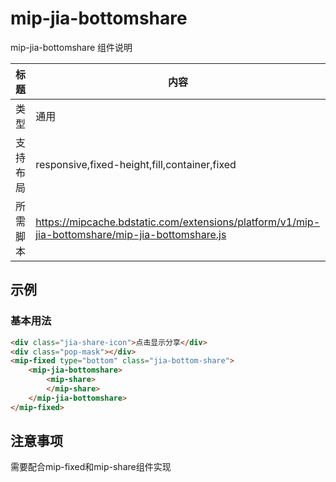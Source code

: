 # mip-jia-bottomshare

mip-jia-bottomshare 组件说明

标题|内容
----|----
类型|通用
支持布局|responsive,fixed-height,fill,container,fixed
所需脚本|https://mipcache.bdstatic.com/extensions/platform/v1/mip-jia-bottomshare/mip-jia-bottomshare.js

## 示例

### 基本用法
```html
<div class="jia-share-icon">点击显示分享</div>
<div class="pop-mask"></div>	
<mip-fixed type="bottom" class="jia-bottom-share">
	<mip-jia-bottomshare>
	    <mip-share>
	    </mip-share>
    </mip-jia-bottomshare>
</mip-fixed>
```


## 注意事项
需要配合mip-fixed和mip-share组件实现
